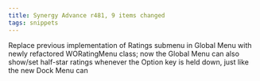 ```yaml
---
title: Synergy Advance r481, 9 items changed
tags: snippets
---
```


Replace previous implementation of Ratings submenu in Global Menu with newly refactored WORatingMenu class; now the Global Menu can also show/set half-star ratings whenever the Option key is held down, just like the new Dock Menu can
